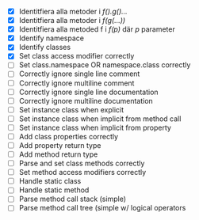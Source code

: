  - [x] Identitfiera alla metoder i *f().g()...*
 - [x] Identitfiera alla metoder i *f(g(...))*
 - [x] Identitfiera alla metoded f i *f(p)* där *p* parameter
 - [x] Identify namespace
 - [x] Identify classes
 - [x] Set class access modifier correctly
 - [ ] Set class.namespace OR namespace.class correctly
 - [ ] Correctly ignore single line comment
 - [ ] Correctly ignore multiline comment
 - [ ] Correctly ignore single line documentation
 - [ ] Correctly ignore multiline documentation
 - [ ] Set instance class when explicit
 - [ ] Set instance class when implicit from method call
 - [ ] Set instance class when implicit from property
 - [ ] Add class properties correctly
 - [ ] Add property return type
 - [ ] Add method return type
 - [ ] Parse and set class methods correctly
 - [ ] Set method access modifiers correctly
 - [ ] Handle static class
 - [ ] Handle static method
 - [ ] Parse method call stack (simple)
 - [ ] Parse method call tree (simple w/ logical operators